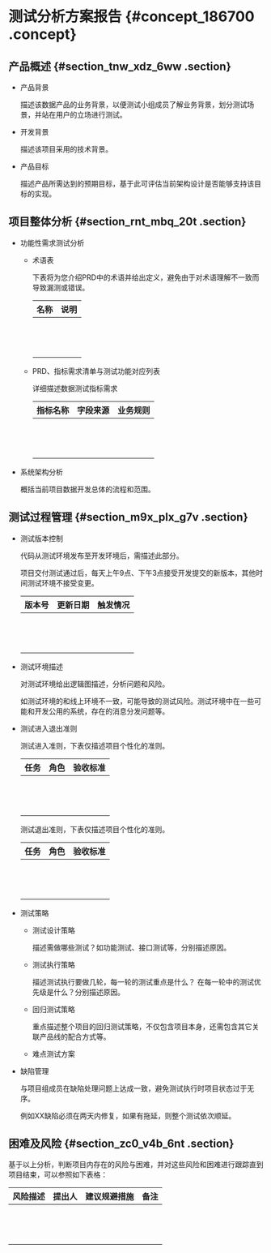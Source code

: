 # 测试分析方案报告 {#concept_186700 .concept}

## 产品概述 {#section_tnw_xdz_6ww .section}

-   产品背景

    描述该数据产品的业务背景，以便测试小组成员了解业务背景，划分测试场景，并站在用户的立场进行测试。

-   开发背景

    描述该项目采用的技术背景。

-   产品目标

    描述产品所需达到的预期目标，基于此可评估当前架构设计是否能够支持该目标的实现。


## 项目整体分析 {#section_rnt_mbq_20t .section}

-   功能性需求测试分析
    -   术语表

        下表将为您介绍PRD中的术语并给出定义，避免由于对术语理解不一致而导致漏测或错误。

        |名称|说明|
        |--|--|
        | | |
        | | |
        | | |

    -   PRD、指标需求清单与测试功能对应列表

        详细描述数据测试指标需求

        |指标名称|字段来源|业务规则|
        |----|----|----|
        | | | |
        | | | |
        | | | |

-   系统架构分析

    概括当前项目数据开发总体的流程和范围。


## 测试过程管理 {#section_m9x_plx_g7v .section}

-   测试版本控制

    代码从测试环境发布至开发环境后，需描述此部分。

    项目交付测试通过后，每天上午9点、下午3点接受开发提交的新版本，其他时间测试环境不接受变更。

    |版本号|更新日期|触发情况|
    |---|----|----|
    | | | |
    | | | |
    | | | |

-   测试环境描述

    对测试环境给出逻辑图描述，分析问题和风险。

    如测试环境的和线上环境不一致，可能导致的测试风险。测试环境中在一些可能和开发公用的系统，存在的消息分发问题等。

-   测试进入退出准则

    测试进入准则，下表仅描述项目个性化的准则。

    |任务|角色|验收标准|
    |--|--|----|
    | | | |
    | | | |
    | | | |

    测试退出准则，下表仅描述项目个性化的准则。

    |任务|角色|验收标准|
    |--|--|----|
    | | | |
    | | | |
    | | | |

-   测试策略
    -   测试设计策略

        描述需做哪些测试？如功能测试、接口测试等，分别描述原因。

    -   测试执行策略

        描述测试执行要做几轮，每一轮的测试重点是什么？ 在每一轮中的测试优先级是什么？分别描述原因。

    -   回归测试策略

        重点描述整个项目的回归测试策略，不仅包含项目本身，还需包含其它关联产品线的配合方式等。

    -   难点测试方案
-   缺陷管理

    与项目组成员在缺陷处理问题上达成一致，避免测试执行时项目状态过于无序。

    例如XX缺陷必须在两天内修复，如果有拖延，则整个测试依次顺延。


## 困难及风险 {#section_zc0_v4b_6nt .section}

基于以上分析，判断项目内存在的风险与困难，并对这些风险和困难进行跟踪直到项目结束，可以参照如下表格：

|风险描述|提出人|建议规避措施|备注|
|----|---|------|--|
| | | | |
| | | | |
| | | | |

